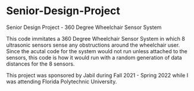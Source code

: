 # Senior-Design-Project
Senior Design Project - 360 Degree Wheelchair Sensor System 

This code immitates a 360 Degree Wheelchair Sensor System in which 8 ultrasonic sensors sense any obstructions around the wheelchair user. Since
the acutal code for the system would not run unless attached to the sensors, this code is how it would run with a random generation of data distances
for the 8 sensors.

This project was sponsored by Jabil during Fall 2021 - Spring 2022 while I was attending Florida Polytechnic University. 
